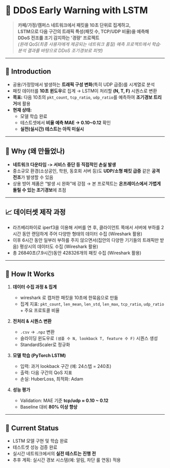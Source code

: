 # 📡 DDoS Early Warning with LSTM

> **카페/가정/캠퍼스 네트워크에서 패킷을 10초 단위로 집계하고,  
> LSTM으로 다음 구간의 트래픽 특성(패킷 수, TCP/UDP 비율)을 예측해  
> DDoS 전조를 조기 감지하는 '경량' 프로젝트**  
> *(원래 QoS(최종 사용자에게 제공되는 네트워크 품질) 예측 프로젝트에서 학습·분석 결과를 바탕으로 DDoS 조기경보로 피벗)*

---

## 🔎 Introduction
- 공용/가정망에서 발생하는 **트래픽 구성 변화**(특히 UDP 급증)를 시계열로 분석
- 패킷 데이터를 **10초 윈도우**로 집계 → LSTM이 처리할 **(N, T, F)** 시퀀스로 변환
- **목표:** 다음 10초의 `pkt_count`, `tcp_ratio`, `udp_ratio`를 예측하여 **조기경보 트리거**에 활용
- **현재 상태:**  
  - 모델 학습 완료 
  - 테스트셋에서 **비율 예측 MAE -> 0.10~0.12** 확인  
  - **실전(실시간) 테스트는 아직 미실시**

---

## 🎯 Why (왜 만들었나)
- **네트워크 다운타임 -> 서비스 중단 등 직접적인 손실 발생**  
- 중소규모 환경(소상공인, 학원, 동호회 서버 등)도 **UDP/소형 패킷 급증** 같은 **공격 전조**가 발생할 수 있음  
- 상용 방어 제품은 “발생 시 완화”에 강점 → 본 프로젝트는 **온프레미스에서 가볍게 돌릴 수 있는 조기경보**에 초점

---

## 📈 데이터셋 제작 과정
- 라즈베리파이로 iperf3을 이용해 서버를 연 후, 클라이언트 쪽에서 서버에 부하를 2시간 동안 랜덤하게 주어 다양한 형태의 데이터 수집 (Wireshark 활용)
- 이후 6시간 동안 일부러 부하를 주지 않으면서(집안의 다양한 기기들의 트래픽만 받음) 평상시의 데이터도 수집 (Wireshark 활용)
- 총 26840초(7.9시간)동안 428326개의 패킷 수집 (Wireshark 활용)

---

## 🧱 How It Works
1. **데이터 수집 과정 & 집계**
   - wireshark 로 캡처한 패킷을 10초에 한묶음으로 만듦
   - 집계 지표: `pkt_count`, `len_mean`, `len_std`, `len_max`, `tcp_ratio`, `udp_ratio` + 주요 프로토콜 비율  

3. **전처리 & 시퀀스 변환**  
   - `.csv` → `.npz` 변환  
   - 슬라이딩 윈도우로 `(샘플 수 N, lookback T, feature 수 F)` 시퀀스 생성  
   - StandardScaler로 정규화  

4. **모델 학습 (PyTorch LSTM)**  
   - 입력: 과거 lookback 구간 (예: 24스텝 = 240초)  
   - 출력: 다음 구간의 QoS 지표  
   - 손실: HuberLoss, 최적화: Adam  

5. **성능 평가**  
   - Validation: MAE 기준 **tcp/udp ≈ 0.10 ~ 0.12**  
   - Baseline 대비 **80% 이상 향상**  

---

## 🚧 Current Status
- LSTM 모델 구현 및 학습 완료  
- 테스트셋 성능 검증 완료  
- 실시간 네트워크에서의 **실전 테스트는 진행 전**  
- 추후 계획: 실시간 경보 시스템(예: 알림, 차단 룰 연동) 적용
